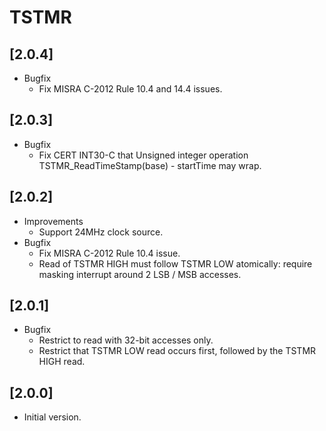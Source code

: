 # TSTMR

## [2.0.4]

- Bugfix
  - Fix MISRA C-2012 Rule 10.4 and 14.4 issues.

## [2.0.3]

- Bugfix
  - Fix CERT INT30-C that Unsigned integer operation TSTMR_ReadTimeStamp(base) - startTime may wrap.

## [2.0.2]

- Improvements
  - Support 24MHz clock source.
- Bugfix
  - Fix MISRA C-2012 Rule 10.4 issue.
  - Read of TSTMR HIGH must follow TSTMR LOW atomically: require masking interrupt around 2 LSB / MSB accesses.

## [2.0.1]

- Bugfix
  - Restrict to read with 32-bit accesses only.
  - Restrict that TSTMR LOW read occurs first, followed by the TSTMR HIGH read.

## [2.0.0]

- Initial version.
